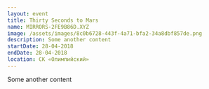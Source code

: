 ```yaml
---
layout: event
title: Thirty Seconds to Mars
name: MIRRORS-2FE9B86D.XYZ
image: /assets/images/8c0b6728-443f-4a71-bfa2-34a8dbf857de.png
description: Some another content
startDate: 28-04-2018
endDate: 28-04-2018
location: СК «Олимпийский»
---
```


Some another content
